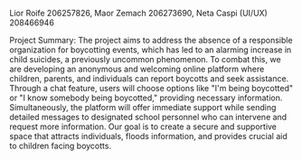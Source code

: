 Lior Roife 206257826, Maor Zemach 206273690, Neta Caspi (UI/UX) 208466946

 
  
Project Summary:
The project aims to address the absence of a responsible organization for boycotting events, which has led to an alarming increase in child suicides, a previously uncommon phenomenon. To combat this, we are developing an anonymous and welcoming online platform where children, parents, and individuals can report boycotts and seek assistance. Through a chat feature, users will choose options like "I'm being boycotted" or "I know somebody being boycotted," providing necessary information. Simultaneously, the platform will offer immediate support while sending detailed messages to designated school personnel who can intervene and request more information. Our goal is to create a secure and supportive space that attracts individuals, floods information, and provides crucial aid to children facing boycotts.
